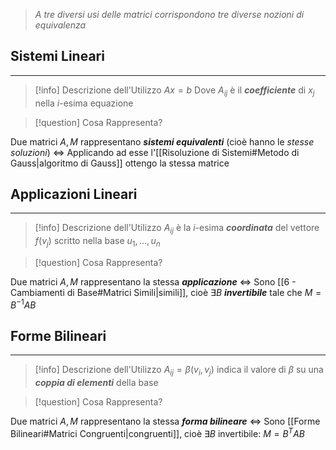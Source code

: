 >*A tre diversi usi delle matrici corrispondono tre diverse nozioni di equivalenza*
## Sistemi Lineari
---
>[!info] Descrizione dell'Utilizzo
>$Ax=b$ Dove $A_{ij}$ è il ***coefficiente*** di $x_{j}$ nella $i$-esima equazione

>[!question] Cosa Rappresenta?

Due matrici $A,M$ rappresentano ***sistemi equivalenti*** (cioè hanno le *stesse soluzioni*)
$\iff$
Applicando ad esse l'[[Risoluzione di Sistemi#Metodo di Gauss|algoritmo di Gauss]] ottengo la stessa matrice

## Applicazioni Lineari
---
>[!info] Descrizione dell'Utilizzo
>$A_{ij}$ è la $i$-esima ***coordinata*** del vettore $f(v_{j})$ scritto nella base $u_{1},\dots,u_{n}$

>[!question] Cosa Rappresenta?

Due matrici $A,M$ rappresentano la stessa ***applicazione***
$\iff$
Sono [[6 - Cambiamenti di Base#Matrici Simili|simili]], cioè $\exists B$ ***invertibile*** tale che $M=B^{-1}AB$

## Forme Bilineari
---
>[!info] Descrizione dell'Utilizzo
>$A_{ij}=\beta(v_{i},v_{j})$ indica il valore di $\beta$ su una ***coppia di elementi*** della base

>[!question] Cosa Rappresenta?

Due matrici $A,M$ rappresentano la stessa ***forma bilineare***
$\iff$
Sono [[Forme Bilineari#Matrici Congruenti|congruenti]], cioè $\exists B$ invertibile: $M=B^TAB$

